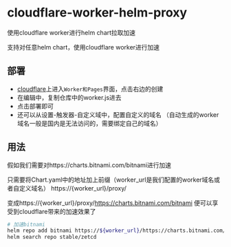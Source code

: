 # cloudflare-worker-helm-proxy
使用cloudflare worker进行helm chart拉取加速

支持对任意helm chart，使用cloudflare worker进行加速


## 部署
- [cloudflare](https://dash.cloudflare.com/)上进入`Worker和Pages`界面，点击右边的创建
- 在编辑中，复制仓库中的worker.js进去
- 点击部署即可
- 还可以从设置-触发器-自定义域中，配置自定义的域名 （自动生成的worker域名一般是国内是无法访问的，需要绑定自己的域名）

## 用法

假如我们需要对https://charts.bitnami.com/bitnami进行加速

只需要将Chart.yaml中的地址加上前缀（worker_url是我们配置的worker域名或者自定义域名）
https://{worker_url}/proxy/

变成https://{worker_url}/proxy/https://charts.bitnami.com/bitnami
便可以享受到cloudflare带来的加速效果了

```bash
# 加速bitnami
helm repo add bitnami https://${worker_url}/https://charts.bitnami.com/bitnami
helm search repo stable/zetcd
```
